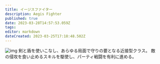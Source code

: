 ```yaml
---
title: イージスファイター
description: Aegis Fighter
published: true
date: 2023-03-28T14:57:53.059Z
tags: 
editor: markdown
dateCreated: 2023-03-25T17:18:48.502Z
---
```


![img](https://pbs.twimg.com/media/FsTXxViaQAAsXGR?format=jpg&name=small)
剣と盾を使いこなし、あらゆる局面で守りの要となる近接型クラス。
敵の侵攻を食い止めるスキルを駆使し、パーティ戦闘を有利に進める。
